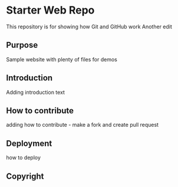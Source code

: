 # Starter Web Repo

This repository is for showing how Git and GitHub work
Another edit

## Purpose

Sample website with plenty of files for demos

## Introduction

Adding introduction text

## How to contribute

adding how to contribute - make a fork and create pull request

## Deployment

how to deploy

## Copyright